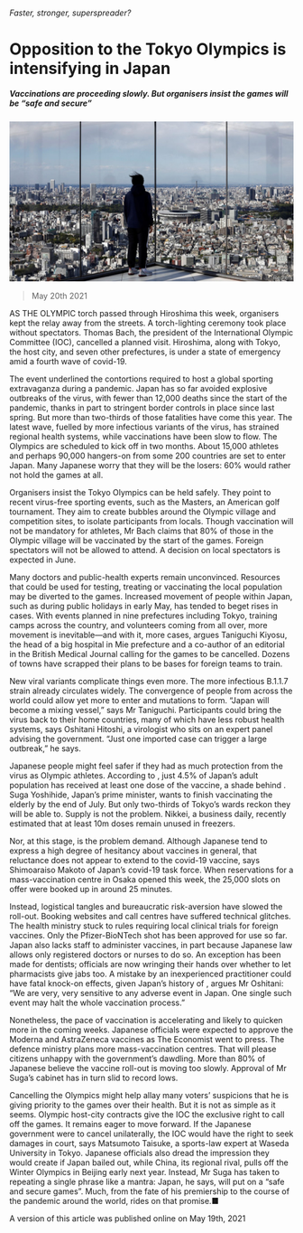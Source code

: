 ###### Faster, stronger, superspreader?

# Opposition to the Tokyo Olympics is intensifying in Japan 

##### Vaccinations are proceeding slowly. But organisers insist the games will be “safe and secure” 

![image](images/20210522_asp005.jpg) 

> May 20th 2021 

AS THE OLYMPIC torch passed through Hiroshima this week, organisers kept the relay away from the streets. A torch-lighting ceremony took place without spectators. Thomas Bach, the president of the International Olympic Committee (IOC), cancelled a planned visit. Hiroshima, along with Tokyo, the host city, and seven other prefectures, is under a state of emergency amid a fourth wave of covid-19.

The event underlined the contortions required to host a global sporting extravaganza during a pandemic. Japan has so far avoided explosive outbreaks of the virus, with fewer than 12,000 deaths since the start of the pandemic, thanks in part to stringent border controls in place since last spring. But more than two-thirds of those fatalities have come this year. The latest wave, fuelled by more infectious variants of the virus, has strained regional health systems, while vaccinations have been slow to flow. The Olympics are scheduled to kick off in two months. About 15,000 athletes and perhaps 90,000 hangers-on from some 200 countries are set to enter Japan. Many Japanese worry that they will be the losers: 60% would rather not hold the games at all.


Organisers insist the Tokyo Olympics can be held safely. They point to recent virus-free sporting events, such as the Masters, an American golf tournament. They aim to create bubbles around the Olympic village and competition sites, to isolate participants from locals. Though vaccination will not be mandatory for athletes, Mr Bach claims that 80% of those in the Olympic village will be vaccinated by the start of the games. Foreign spectators will not be allowed to attend. A decision on local spectators is expected in June.

Many doctors and public-health experts remain unconvinced. Resources that could be used for testing, treating or vaccinating the local population may be diverted to the games. Increased movement of people within Japan, such as during public holidays in early May, has tended to beget rises in cases. With events planned in nine prefectures including Tokyo, training camps across the country, and volunteers coming from all over, more movement is inevitable—and with it, more cases, argues Taniguchi Kiyosu, the head of a big hospital in Mie prefecture and a co-author of an editorial in the British Medical Journal calling for the games to be cancelled. Dozens of towns have scrapped their plans to be bases for foreign teams to train.


New viral variants complicate things even more. The more infectious B.1.1.7 strain already circulates widely. The convergence of people from across the world could allow yet more to enter and mutations to form. “Japan will become a mixing vessel,” says Mr Taniguchi. Participants could bring the virus back to their home countries, many of which have less robust health systems, says Oshitani Hitoshi, a virologist who sits on an expert panel advising the government. “Just one imported case can trigger a large outbreak,” he says.

Japanese people might feel safer if they had as much protection from the virus as Olympic athletes. According to , just 4.5% of Japan’s adult population has received at least one dose of the vaccine, a shade behind . Suga Yoshihide, Japan’s prime minister, wants to finish vaccinating the elderly by the end of July. But only two-thirds of Tokyo’s wards reckon they will be able to. Supply is not the problem. Nikkei, a business daily, recently estimated that at least 10m doses remain unused in freezers.

Nor, at this stage, is the problem demand. Although Japanese tend to express a high degree of hesitancy about vaccines in general, that reluctance does not appear to extend to the covid-19 vaccine, says Shimoaraiso Makoto of Japan’s covid-19 task force. When reservations for a mass-vaccination centre in Osaka opened this week, the 25,000 slots on offer were booked up in around 25 minutes.

Instead, logistical tangles and bureaucratic risk-aversion have slowed the roll-out. Booking websites and call centres have suffered technical glitches. The health ministry stuck to rules requiring local clinical trials for foreign vaccines. Only the Pfizer-BioNTech shot has been approved for use so far. Japan also lacks staff to administer vaccines, in part because Japanese law allows only registered doctors or nurses to do so. An exception has been made for dentists; officials are now wringing their hands over whether to let pharmacists give jabs too. A mistake by an inexperienced practitioner could have fatal knock-on effects, given Japan’s history of , argues Mr Oshitani: “We are very, very sensitive to any adverse event in Japan. One single such event may halt the whole vaccination process.”

Nonetheless, the pace of vaccination is accelerating and likely to quicken more in the coming weeks. Japanese officials were expected to approve the Moderna and AstraZeneca vaccines as The Economist went to press. The defence ministry plans more mass-vaccination centres. That will please citizens unhappy with the government’s dawdling. More than 80% of Japanese believe the vaccine roll-out is moving too slowly. Approval of Mr Suga’s cabinet has in turn slid to record lows.

Cancelling the Olympics might help allay many voters’ suspicions that he is giving priority to the games over their health. But it is not as simple as it seems. Olympic host-city contracts give the IOC the exclusive right to call off the games. It remains eager to move forward. If the Japanese government were to cancel unilaterally, the IOC would have the right to seek damages in court, says Matsumoto Taisuke, a sports-law expert at Waseda University in Tokyo. Japanese officials also dread the impression they would create if Japan bailed out, while China, its regional rival, pulls off the Winter Olympics in Beijing early next year. Instead, Mr Suga has taken to repeating a single phrase like a mantra: Japan, he says, will put on a “safe and secure games”. Much, from the fate of his premiership to the course of the pandemic around the world, rides on that promise.■

A version of this article was published online on May 19th, 2021


